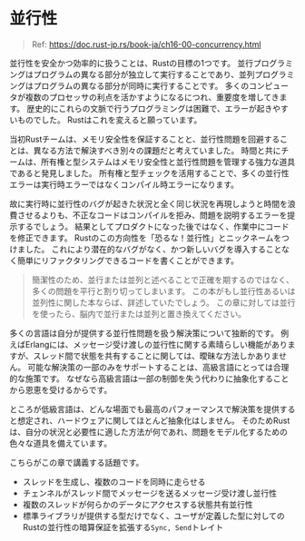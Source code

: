 # 並行性

> Ref: https://doc.rust-jp.rs/book-ja/ch16-00-concurrency.html

並行性を安全かつ効率的に扱うことは、Rustの目標の1つです。
並行プログラミングはプログラムの異なる部分が独立して実行することであり、並列プログラミングはプログラムの異なる部分が同時に実行することです。
多くのコンピュータが複数のプロセッサの利点を活かすようになるにつれ、重要度を増してきます。
歴史的にこれらの文脈で行うプログラミングは困難で、エラーが起きやすいものでした。
Rustはこれを変えると願っています。

当初Rustチームは、メモリ安全性を保証することと、並行性問題を回避することは、異なる方法で解決すべき別々の課題だと考えていました。
時間と共にチームは、所有権と型システムはメモリ安全性と並行性問題を管理する強力な道具であると発見しました。
所有権と型チェックを活用することで、多くの並行性エラーは実行時エラーではなくコンパイル時エラーになります。

故に実行時に並行性のバグが起きた状況と全く同じ状況を再現しようと時間を浪費させるよりも、不正なコードはコンパイルを拒み、問題を説明するエラーを提示するでしょう。
結果としてプロダクトになった後ではなく、作業中にコードを修正できます。
Rustのこの方向性を「恐るな！並行性」とニックネームをつけました。
これにより潜在的なバグがなく、かつ新しいバグを導入することなく簡単にリファクタリングできるコードを書くことができます。

> 簡潔性のため、並行または並列と述べることで正確を期するのではなく、多くの問題を平行と割り切ってしまいます。
> この本がもし並行性あるいは並列性に関した本ならば、詳述していたでしょう。
> この章に対しては並行を使ったら、脳内で並行または並列と置き換えてください。

多くの言語は自分が提供する並行性問題を扱う解決策について独断的です。
例えばErlangには、メッセージ受け渡しの並行性に関する素晴らしい機能がありますが、スレッド間で状態を共有することに関しては、曖昧な方法しかありません。
可能な解決策の一部のみをサポートすることは、高級言語にとっては合理的な施策です。
なぜなら高級言語は一部の制御を失う代わりに抽象化することから恩恵を受けるからです。

ところが低級言語は、どんな場面でも最高のパフォーマンスで解決策を提供すると想定され、ハードウェアに関してほとんど抽象化はしません。
そのためRustは、自分の状況と必要性に適した方法が何であれ、問題をモデル化するための色々な道具を備えています。

こちらがこの章で講義する話題です。

- スレッドを生成し、複数のコードを同時に走らせる
- チェンネルがスレッド間でメッセージを送るメッセージ受け渡し並行性
- 複数のスレッドが何らかのデータにアクセスする状態共有並行性
- 標準ライブラリが提供する型だけでなく、ユーザが定義した型に対してのRustの並行性の暗算保証を拡張する`Sync, Send`トレイト

